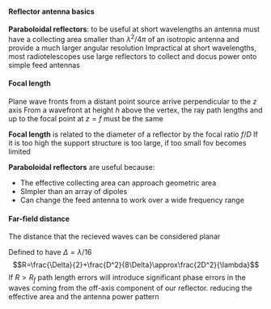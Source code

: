 #### Reflector antenna basics
**Paraboloidal reflectors**: to be useful at short wavelengths an antenna must have a collecting area smaller than $\lambda^2/4\pi$ of an isotropic antenna and provide a much larger angular resolution
Impractical at short wavelengths, most radiotelescopes use large reflectors to collect and docus power onto simple feed antennas
#### Focal length
Plane wave fronts from a distant point source arrive perpendicular to the $z$ axis
From a wavefront at height $h$ above the vertex, the ray path lengths and up to the focal point at $z=f$ must be the same

**Focal length** is related to the diameter of a reflector by the focal ratio $f/D$
If it is too high the support structure is too large, if too small fov becomes limited

**Paraboloidal reflectors** are useful because:
- The effective collecting area can approach geometric area
- SImpler than an array of dipoles
- Can change the feed antenna to work over a wide frequency range

#### Far-field distance
The distance that the recieved waves can be considered planar

Defined to have $\Delta=\lambda/16$
$$R=\frac{\Delta}{2}+\frac{D^2}{8\Delta}\approx\frac{2D^2}{\lambda}$$
If $R>R_f$ path length errors will introduce significant phase errors in the waves coming from the off-axis component of our reflector. reducing the effective area and the antenna power pattern 
